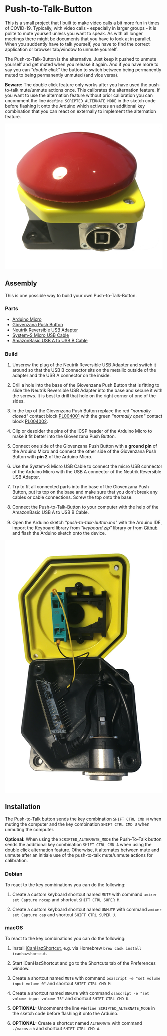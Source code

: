 # Push-to-Talk-Button

This is a small project that I built to make video calls a bit more fun in times of COVID-19. Typically, with video calls - especially in larger groups - it is polite to mute yourself unless you want to speak. As with all longer meetings there might be documents that you have to look at in parallel. When you suddently have to talk yourself, you have to find the correct application or browser tab/window to unmute yourself.

The Push-to-Talk-Button is the alternative. Just keep it pushed to unmute yourself and get muted when you release it again. And if you have more to say you can _"double click"_ the button to switch between being permanently muted to being permanently unmuted (and vice versa).

**Beware:** The double click feature only works after you have used the push-to-talk mute/unmute actions once. This calibrates the alternation feature. If you want to use the alternation feature without prior calibration you can uncomment the line `#define SCRIPTED_ALTERNATE_MODE` in the sketch code before flashing it onto the Arduino which activates an additional key combination that you can react on externally to implement the alternation feature.

![Assembled Push-To-Talk-Button](assembled.jpeg)

## Assembly

This is one possible way to build your own Push-to-Talk-Button.

### Parts

* [Arduino Micro](https://www.amazon.de/dp/B00AFY2S56/)
* [Giovenzana Push Button](https://www.amazon.de/gp/product/B014J65KPK/)
* [Neutrik Reversible USB Adapter](https://www.amazon.de/gp/product/B003L79T06/)
* [System-S Micro USB Cable](https://www.amazon.de/gp/product/B01MSB27QE/)
* [AmazonBasic USB A to USB B Cable](https://www.amazon.de/dp/B00NH11KIK/)

### Build

1. Unscrew the plug of the Neutrik Reversible USB Adapter and switch it around so that the USB B connector sits on the metallic outside of the adapter and the USB A connector on the inside.

2. Drill a hole into the base of the Giovenzana Push Button that is fitting to slide the Neutrik Reversible USB Adapter into the base and secure it with the screws. It is best to drill that hole on the right corner of one of the sides.

3. In the top of the Giovenzana Push Button replace the red _"normally closed"_ contact block [PL004001](https://www.giovenzana.com/component/pl004001/) with the green _"normally open"_ contact block [PL004002](https://www.giovenzana.com/component/pl004002/).

4. Clip or desolder the pins of the ICSP header of the Arduino Micro to make it fit better into the Giovenzana Push Button.

5. Connect one side of the Giovenzana Push Button with a **ground pin** of the Arduino Micro and connect the other side of the Giovenzana Push Button with **pin 2** of the Arduino Micro.

6. Use the System-S Micro USB Cable to connect the micro USB connector of the Arduino Micro with the USB A connector of the Neutrik Reversible USB Adapter.

7. Try to fit all connected parts into the base of the Giovenzana Push Button, put its top on the base and make sure that you don't break any cables or cable connections. Screw the top onto the base.

8. Connect the Push-to-Talk-Button to your computer with the help of the AmazonBasic USB A to USB B Cable.

9. Open the Arduino sketch _"push-to-talk-button.ino"_ with the Arduino IDE, import the Keyboard library from _"keyboard.zip"_ library or from [Github](https://github.com/arduino-libraries/Keyboard) and flash the Arduino sketch onto the device.

![Disassembled Push-To-Talk-Button](disassembled.jpeg)

## Installation

The Push-to-Talk button sends the key combination `SHIFT CTRL CMD M` when muting the computer and the key combination `SHIFT CTRL CMD U` when unmuting the computer.

**Optional:** When using the `SCRIPTED_ALTERNATE_MODE` the Push-To-Talk button sends the additional key combination `SHIFT CTRL CMD A` when using the double click alternation feature. Otherwise, it alternates between mute and unmute after an initiale use of the push-to-talk mute/unmute actions for calibration.

### Debian

To react to the key combinations you can do the following:

1. Create a custom keyboard shortcut named `MUTE` with command `amixer set Capture nocap` and shortcut `SHIFT CTRL SUPER M`.
  
2. Create a custom keyboard shortcut named `UNMUTE` with command `amixer set Capture cap` and shortcut `SHIFT CTRL SUPER U`.

### macOS

To react to the key combinations you can do the following:

1. Install [iCanHazShortcut](https://github.com/deseven/icanhazshortcut), e.g. via Homebrew `brew cask install icanhazshortcut`.

2. Start iCanHazShortcut and go to the Shortcuts tab of the Preferences window.

3. Create a shortcut named `MUTE` with command `osascript -e "set volume input volume 0"` and shortcut `SHIFT CTRL CMD M`.

4. Create a shortcut named `UNMUTE` with command `osascript -e "set volume input volume 75"` and shortcut `SHIFT CTRL CMD U`.

5. **OPTIONAL:** Uncomment the line `#define SCRIPTED_ALTERNATE_MODE` in the sketch code before flashing it onto the Arduino.

6. **OPTIONAL:** Create a shortcut named `ALTERNATE` with command `./macos.sh` and shortcut `SHIFT CTRL CMD A`.